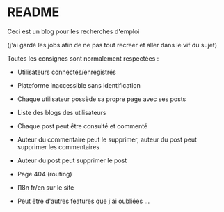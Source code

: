 # README

Ceci est un blog pour les recherches d'emploi

(j'ai gardé les jobs afin de ne pas tout recreer et aller dans le vif du sujet)


Toutes les consignes sont normalement respectées :



- Utilisateurs connectés/enregistrés

- Plateforme inaccessible sans identification

- Chaque utilisateur possède sa propre page avec ses posts

- Liste des blogs des utilisateurs

- Chaque post peut être consulté et commenté

- Auteur du commentaire peut le supprimer, auteur du post peut supprimer les commentaires

- Auteur du post peut supprimer le post

- Page 404 (routing)

- I18n fr/en sur le site 

- Peut être d'autres features que j'ai oubliées ...